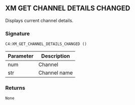 ## XM GET CHANNEL DETAILS CHANGED

Displays current channel details.


### Signature

`C4:XM_GET_CHANNEL_DETAILS_CHANGED ()`


| Parameter | Description |
| --- | --- |
| num | Channel |
| str | Channel name |


### Returns

`None`


